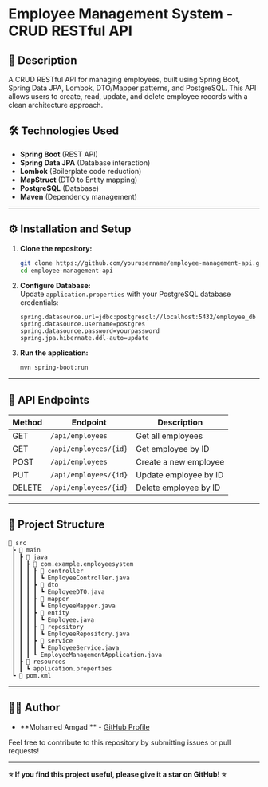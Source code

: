 # Employee Management System - CRUD RESTful API

## 📌 Description
A CRUD RESTful API for managing employees, built using Spring Boot, Spring Data JPA, Lombok, DTO/Mapper patterns, and PostgreSQL. This API allows users to create, read, update, and delete employee records with a clean architecture approach.

## 🛠️ Technologies Used
- **Spring Boot** (REST API)
- **Spring Data JPA** (Database interaction)
- **Lombok** (Boilerplate code reduction)
- **MapStruct** (DTO to Entity mapping)
- **PostgreSQL** (Database)
- **Maven** (Dependency management)

---

## ⚙️ Installation and Setup
1. **Clone the repository:**  
   ```bash
   git clone https://github.com/yourusername/employee-management-api.git
   cd employee-management-api
   ```
2. **Configure Database:**  
   Update `application.properties` with your PostgreSQL database credentials:
   ```properties
   spring.datasource.url=jdbc:postgresql://localhost:5432/employee_db
   spring.datasource.username=postgres
   spring.datasource.password=yourpassword
   spring.jpa.hibernate.ddl-auto=update
   ```
3. **Run the application:**  
   ```bash
   mvn spring-boot:run
   ```
---

## 🚀 API Endpoints
| Method | Endpoint                | Description                |
|--------|-----------------------|----------------------------|
| GET    | `/api/employees`      | Get all employees         |
| GET    | `/api/employees/{id}` | Get employee by ID        |
| POST   | `/api/employees`      | Create a new employee     |
| PUT    | `/api/employees/{id}` | Update employee by ID     |
| DELETE | `/api/employees/{id}` | Delete employee by ID     |

---

## 📂 Project Structure
```
📁 src
 ┣ 📂 main
 ┃ ┣ 📂 java
 ┃ ┃ ┣ 📂 com.example.employeesystem
 ┃ ┃ ┃ ┣ 📂 controller
 ┃ ┃ ┃ ┃ ┗ EmployeeController.java
 ┃ ┃ ┃ ┣ 📂 dto
 ┃ ┃ ┃ ┃ ┗ EmployeeDTO.java
 ┃ ┃ ┃ ┣ 📂 mapper
 ┃ ┃ ┃ ┃ ┗ EmployeeMapper.java
 ┃ ┃ ┃ ┣ 📂 entity
 ┃ ┃ ┃ ┃ ┗ Employee.java
 ┃ ┃ ┃ ┣ 📂 repository
 ┃ ┃ ┃ ┃ ┗ EmployeeRepository.java
 ┃ ┃ ┃ ┣ 📂 service
 ┃ ┃ ┃ ┃ ┗ EmployeeService.java
 ┃ ┃ ┃ ┗ EmployeeManagementApplication.java
 ┃ ┣ 📂 resources
 ┃ ┃ ┗ application.properties
 ┗ 📄 pom.xml
```
---

## 🧑‍💻 Author
- **Mohamed Amgad ** - [GitHub Profile]([https://github.com/yourusername](https://github.com/mohamedamgad200))

Feel free to contribute to this repository by submitting issues or pull requests!

---
**⭐ If you find this project useful, please give it a star on GitHub! ⭐**

